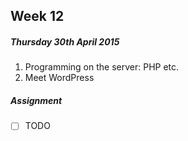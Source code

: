 ## Week 12

<!-- 

Programming  quiz 

https://www.khanacademy.org/computing/computer-programming/html-css-js/html-css-js-intro/e/quiz--javascript-recap

-->

##### Thursday 30th April 2015

1. Programming on the server: PHP etc.
2. Meet WordPress

<!-- Managing online content with WordPress -->

##### Assignment

- [ ] TODO


<!-- - [ ] Using [Codio WP starter pack?](https://codio.com/home/starter_packs/67c86f01-41bb-44d3-97be-6dedc40fc0bd) -->